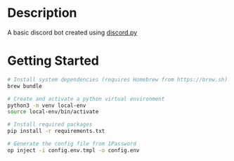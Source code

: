# Description

A basic discord bot created using [discord.py](https://discordpy-reborn.readthedocs.io/)

# Getting Started

```bash
# Install system dependencies (requires Homebrew from https://brew.sh)
brew bundle

# Create and activate a python virtual environment
python3 -m venv local-env
source local-env/bin/activate

# Install required packages
pip install -r requirements.txt

# Generate the config file from 1Password
op inject -i config.env.tmpl -o config.env
```
